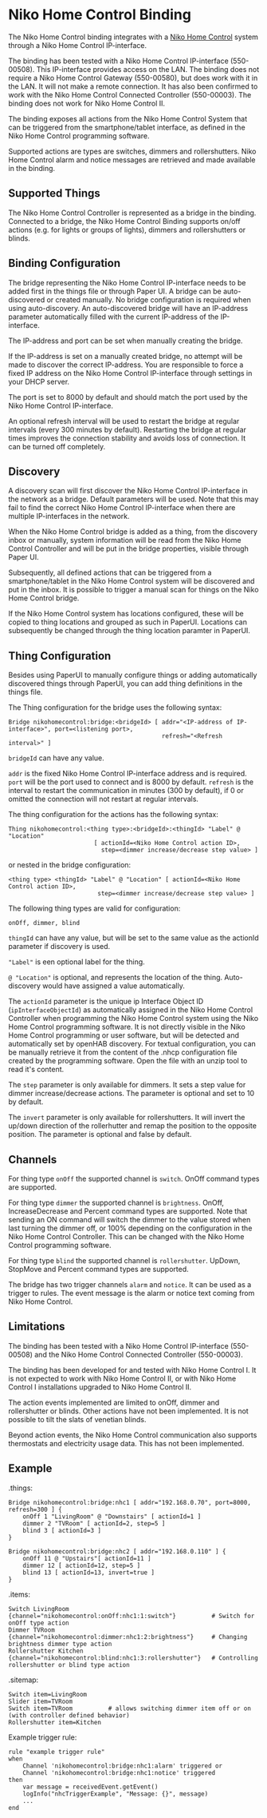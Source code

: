# Niko Home Control Binding

The Niko Home Control binding integrates with a [Niko Home Control](http://www.nikohomecontrol.be/) system through a Niko Home Control IP-interface.

The binding has been tested with a Niko Home Control IP-interface (550-00508). This IP-interface provides access on the LAN.
The binding does not require a Niko Home Control Gateway (550-00580), but does work with it in the LAN. It will not make a remote connection.
It has also been confirmed to work with the Niko Home Control Connected Controller (550-00003).
The binding does not work for Niko Home Control II.

The binding exposes all actions from the Niko Home Control System that can be triggered from the smartphone/tablet interface, as defined in the Niko Home Control programming software.

Supported actions are types are switches, dimmers and rollershutters.
Niko Home Control alarm and notice messages are retrieved and made available in the binding.

## Supported Things

The Niko Home Control Controller is represented as a bridge in the binding.
Connected to a bridge, the Niko Home Control Binding supports on/off actions (e.g. for lights or groups of lights), dimmers and rollershutters or blinds.

## Binding Configuration

The bridge representing the Niko Home Control IP-interface needs to be added first in the things file or through Paper UI.
A bridge can be auto-discovered or created manually.
No bridge configuration is required when using auto-discovery. An auto-discovered bridge will have an IP-address parameter automatically filled with the current IP-address of the IP-interface.

The IP-address and port can be set when manually creating the bridge.

If the IP-address is set on a manually created bridge, no attempt will be made to discover the correct IP-address. You are responsible to force a fixed IP address on the Niko Home Control IP-interface through settings in your DHCP server.

The port is set to 8000 by default and should match the port used by the Niko Home Control IP-interface.

An optional refresh interval will be used to restart the bridge at regular intervals (every 300 minutes by default).
Restarting the bridge at regular times improves the connection stability and avoids loss of connection. It can be turned off completely.

## Discovery

A discovery scan will first discover the Niko Home Control IP-interface in the network as a bridge.
Default parameters will be used.
Note that this may fail to find the correct Niko Home Control IP-interface when there are multiple IP-interfaces in the network.

When the Niko Home Control bridge is added as a thing, from the discovery inbox or manually, system information will be read from the Niko Home Control Controller and will be put in the bridge properties, visible through Paper UI.

Subsequently, all defined actions that can be triggered from a smartphone/tablet in the Niko Home Control system will be discovered and put in the inbox.
It is possible to trigger a manual scan for things on the Niko Home Control bridge.

If the Niko Home Control system has locations configured, these will be copied to thing locations and grouped as such in PaperUI.
Locations can subsequently be changed through the thing location paramter in PaperUI.

## Thing Configuration

Besides using PaperUI to manually configure things or adding automatically discovered things through PaperUI, you can add thing definitions in the things file.

The Thing configuration for the bridge uses the following syntax:

```
Bridge nikohomecontrol:bridge:<bridgeId> [ addr="<IP-address of IP-interface>", port=<listening port>,
                                           refresh="<Refresh interval>" ]
```

`bridgeId` can have any value.

`addr` is the fixed Niko Home Control IP-interface address and is required.
`port` will be the port used to connect and is 8000 by default.
`refresh` is the interval to restart the communication in minutes (300 by default), if 0 or omitted the connection will not restart at regular intervals.

The thing configuration for the actions has the following syntax:

```
Thing nikohomecontrol:<thing type>:<bridgeId>:<thingId> "Label" @ "Location"
                        [ actionId=<Niko Home Control action ID>,
                          step=<dimmer increase/decrease step value> ]
```

or nested in the bridge configuration:

```
<thing type> <thingId> "Label" @ "Location" [ actionId=<Niko Home Control action ID>,
                         step=<dimmer increase/decrease step value> ]
```

The following thing types are valid for configuration:

```
onOff, dimmer, blind
```

`thingId` can have any value, but will be set to the same value as the actionId parameter if discovery is used.

`"Label"` is een optional label for the thing.

`@ "Location"` is optional, and represents the location of the thing. Auto-discovery would have assigned a value automatically.

The `actionId` parameter is the unique ip Interface Object ID (`ipInterfaceObjectId`) as automatically assigned in the Niko Home Control Controller when programming the Niko Home Control system using the Niko Home Control programming software.
It is not directly visible in the Niko Home Control programming or user software, but will be detected and automatically set by openHAB discovery.
For textual configuration, you can be manually retrieve it from the content of the .nhcp configuration file created by the programming software.
Open the file with an unzip tool to read it's content.

The `step` parameter is only available for dimmers.
It sets a step value for dimmer increase/decrease actions. The parameter is optional and set to 10 by default.

The `invert` parameter is only available for rollershutters.
It will invert the up/down direction of the rollerhutter and remap the position to the opposite position. The parameter is optional and false by default.

## Channels

For thing type `onOff` the supported channel is `switch`.
OnOff command types are supported.

For thing type `dimmer` the supported channel is `brightness`.
OnOff, IncreaseDecrease and Percent command types are supported.
Note that sending an ON command will switch the dimmer to the value stored when last turning the dimmer off, or 100% depending on the configuration in the Niko Home Control Controller.
This can be changed with the Niko Home Control programming software.

For thing type `blind` the supported channel is `rollershutter`. UpDown, StopMove and Percent command types are supported.

The bridge has two trigger channels `alarm` and `notice`.
It can be used as a trigger to rules. The event message is the alarm or notice text coming from Niko Home Control.

## Limitations

The binding has been tested with a Niko Home Control IP-interface (550-00508) and the Niko Home Control Connected Controller (550-00003).

The binding has been developed for and tested with Niko Home Control I. It is not expected to work with Niko Home Control II, or with Niko Home Control I installations upgraded to Niko Home Control II.

The action events implemented are limited to onOff, dimmer and rollershutter or blinds.
Other actions have not been implemented.
It is not possible to tilt the slats of venetian blinds.

Beyond action events, the Niko Home Control communication also supports thermostats and electricity usage data.
This has not been implemented.

## Example

.things:

```
Bridge nikohomecontrol:bridge:nhc1 [ addr="192.168.0.70", port=8000, refresh=300 ] {
    onOff 1 "LivingRoom" @ "Downstairs" [ actionId=1 ]
    dimmer 2 "TVRoom" [ actionId=2, step=5 ]
    blind 3 [ actionId=3 ]
}

Bridge nikohomecontrol:bridge:nhc2 [ addr="192.168.0.110" ] {
    onOff 11 @ "Upstairs"[ actionId=11 ]
    dimmer 12 [ actionId=12, step=5 ]
    blind 13 [ actionId=13, invert=true ]
}
```

.items:

```
Switch LivingRoom       {channel="nikohomecontrol:onOff:nhc1:1:switch"}          # Switch for onOff type action
Dimmer TVRoom           {channel="nikohomecontrol:dimmer:nhc1:2:brightness"}     # Changing brightness dimmer type action
Rollershutter Kitchen   {channel="nikohomecontrol:blind:nhc1:3:rollershutter"}   # Controlling rollershutter or blind type action
```

.sitemap:

```
Switch item=LivingRoom
Slider item=TVRoom
Switch item=TVRoom          # allows switching dimmer item off or on (with controller defined behavior)
Rollershutter item=Kitchen
```

Example trigger rule:

```
rule "example trigger rule"
when
    Channel 'nikohomecontrol:bridge:nhc1:alarm' triggered or
    Channel 'nikohomecontrol:bridge:nhc1:notice' triggered
then
    var message = receivedEvent.getEvent()
    logInfo("nhcTriggerExample", "Message: {}", message)
    ...
end
```
